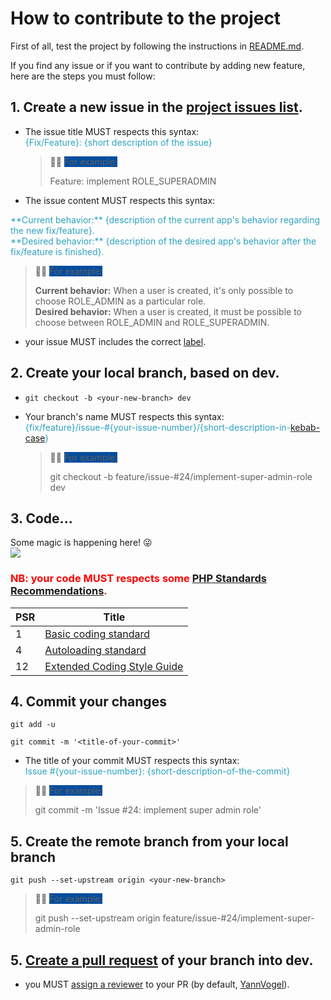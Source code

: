 How to contribute to the project
================================

First of all, test the project by following the instructions in [README.md](https://github.com/YannVogel/phpsymfony-project8/blob/master/README.md).

If you find any issue or if you want to contribute by adding new feature, here are the steps you must follow:

## 1. Create a new issue in the [project issues list](https://github.com/YannVogel/phpsymfony-project8/issues/new).
- The issue title MUST respects this syntax: <br />
<span style="color:#2ca2bf">{Fix/Feature}: {short description of the issue}</span>

  > 👍🏻 <span style="background-color:#024d9e">For example:</span>
  > 
  > Feature: implement ROLE_SUPERADMIN

- The issue content MUST respects this syntax: <br/>
<span style="color:#2ca2bf">
**Current behavior:** {description of the current app's behavior regarding the new fix/feature}. <br/>
**Desired behavior:** {description of the desired app's behavior after the fix/feature is finished}.
</span>

  > 👍🏻 <span style="background-color:#024d9e">For example:</span>
  >
  > **Current behavior:** When a user is created, it's only possible to choose ROLE_ADMIN as a particular role. <br />
  > **Desired behavior:** When a user is created, it must be possible to choose between ROLE_ADMIN and ROLE_SUPERADMIN.

- your issue MUST includes the correct [label](https://docs.github.com/en/issues/using-labels-and-milestones-to-track-work/managing-labels).
  
## 2. Create your local branch, based on dev.
- `git checkout -b <your-new-branch> dev`
- Your branch's name MUST respects this syntax: <br />
  <span style="color:#2ca2bf">{fix/feature}/issue-#{your-issue-number}/{short-description-in-[kebab-case](https://www.theserverside.com/definition/Kebab-case)}</span>

  > 👍🏻 <span style="background-color:#024d9e">For example:</span>
  >
  > git checkout -b feature/issue-#24/implement-super-admin-role dev

## 3. Code... <br />
Some magic is happening here! 😜 <br />
![](https://thumbs.gfycat.com/SpicyHighlevelCavy-max-1mb.gif)

### <span style="color:red">NB: your code MUST respects some [PHP Standards Recommendations](https://www.php-fig.org/psr/).</span>

| PSR | Title                                                              |
|-----|--------------------------------------------------------------------|
| 1   | [Basic coding standard](https://www.php-fig.org/psr/psr-1/)        |
| 4   | [Autoloading standard](https://www.php-fig.org/psr/psr-4/)         |
| 12  | [Extended Coding Style Guide](https://www.php-fig.org/psr/psr-12/) |


## 4. Commit your changes

`git add -u`

`git commit -m '<title-of-your-commit>'`

- The title of your commit MUST respects this syntax: <br />
  <span style="color:#2ca2bf">Issue #{your-issue-number}: {short-description-of-the-commit}</span>

> 👍🏻 <span style="background-color:#024d9e">For example:</span>
>
> git commit -m 'Issue #24: implement super admin role'


## 5. Create the remote branch from your local branch

`git push --set-upstream origin <your-new-branch>`

  > 👍🏻 <span style="background-color:#024d9e">For example:</span>
  >
  > git push --set-upstream origin feature/issue-#24/implement-super-admin-role

## 5. [Create a pull request](https://docs.github.com/en/pull-requests/collaborating-with-pull-requests/proposing-changes-to-your-work-with-pull-requests/about-pull-requests) of your branch into dev.

- you MUST [assign a reviewer](https://docs.github.com/en/issues/tracking-your-work-with-issues/assigning-issues-and-pull-requests-to-other-github-users) to your PR (by default, [YannVogel](https://github.com/YannVogel)).
